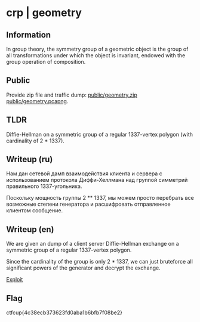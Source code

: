 # crp | geometry

## Information

In group theory, the symmetry group of a geometric object is the group of all transformations under which the object is invariant, endowed with the group operation of composition.

## Public

Provide zip file and traffic dump: [public/geometry.zip](public/geometry.zip) [public/geometry.pcapng](public/geometry.pcapng).

## TLDR

Diffie-Hellman on a symmetric group of a regular 1337-vertex polygon (with cardinality of 2 * 1337).

## Writeup (ru)

Нам дан сетевой дамп взаимодействия клиента и сервера с использованием протокола Диффи-Хеллмана над группой симметрий правильного 1337-угольника.

Поскольку мощность группы 2 ** 1337, мы можем просто перебрать все возможные степени генератора и расшифровать отправленное клиентом сообщение. 

## Writeup (en)

We are given an dump of a client server Diffie-Hellman exchange on a symmetric group of a regular 1337-vertex polygon.

Since the cardinality of the group is only 2 * 1337, we can just bruteforce all significant powers of the generator and decrypt the exchange.


[Exploit](solve/solve.py)

## Flag

ctfcup{4c38ecb373623fd0aba1b6bfb7f08be2}
